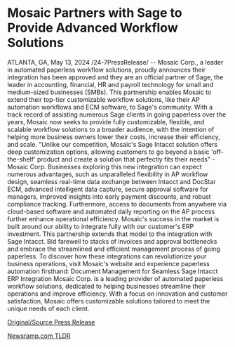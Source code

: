 # Mosaic Partners with Sage to Provide Advanced Workflow Solutions

ATLANTA, GA, May 13, 2024 /24-7PressRelease/ -- Mosaic Corp., a leader in automated paperless workflow solutions, proudly announces their integration has been approved and they are an official partner of Sage, the leader in accounting, financial, HR and payroll technology for small and medium-sized businesses (SMBs). This partnership enables Mosaic to extend their top-tier customizable workflow solutions, like their AP automation workflows and ECM software, to Sage's community.  With a track record of assisting numerous Sage clients in going paperless over the years, Mosaic now seeks to provide fully customizable, flexible, and scalable workflow solutions to a broader audience, with the intention of helping more business owners lower their costs, increase their efficiency, and scale.  "Unlike our competition, Mosaic's Sage Intacct solution offers deep customization options, allowing customers to go beyond a basic 'off-the-shelf' product and create a solution that perfectly fits their needs" -Mosaic Corp.  Businesses exploring this new integration can expect numerous advantages, such as unparalleled flexibility in AP workflow design, seamless real-time data exchange between Intacct and DocStar ECM, advanced intelligent data capture, secure approval software for managers, improved insights into early payment discounts, and robust compliance tracking. Furthermore, access to documents from anywhere via cloud-based software and automated daily reporting on the AP process further enhance operational efficiency.  Mosaic's success in the market is built around our ability to integrate fully with our customer's ERP investment. This partnership extends that model to the integration with Sage Intacct. Bid farewell to stacks of invoices and approval bottlenecks and embrace the streamlined and efficient management process of going paperless.  To discover how these integrations can revolutionize your business operations, visit Mosaic's website and experience paperless automation firsthand: Document Management for Seamless Sage Intacct ERP Integration  Mosaic Corp. is a leading provider of automated paperless workflow solutions, dedicated to helping businesses streamline their operations and improve efficiency. With a focus on innovation and customer satisfaction, Mosaic offers customizable solutions tailored to meet the unique needs of each client. 

[Original/Source Press Release](https://www.24-7pressrelease.com/press-release/510770/mosaic-partners-with-sage-to-provide-advanced-workflow-solutions) 

[Newsramp.com TLDR](https://newsramp.com/None) 